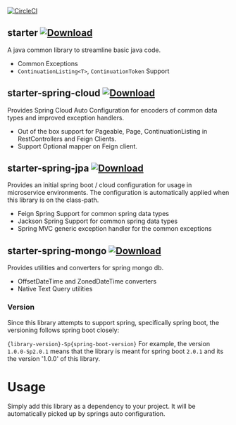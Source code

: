 [![CircleCI](https://circleci.com/gh/ElderByte-/java-starter.svg?style=svg)](https://circleci.com/gh/ElderByte-/java-starter)


## starter  [![Download](https://api.bintray.com/packages/elderbyte/maven/starter/images/download.svg) ](https://bintray.com/elderbyte/maven/starter/_latestVersion)

A java common library to streamline basic java code.

* Common Exceptions
* `ContinuationListing<T>`, `ContinuationToken` Support

## starter-spring-cloud  [![Download](https://api.bintray.com/packages/elderbyte/maven/starter-spring-cloud/images/download.svg) ](https://bintray.com/elderbyte/maven/starter-spring-cloud/_latestVersion)

Provides Spring Cloud Auto Configuration for encoders of common data types and improved exception handlers.
* Out of the box support for Pageable, Page<T>, ContinuationListing<T> in RestControllers and Feign Clients.
* Support Optional mapper on Feign client.

## starter-spring-jpa  [![Download](https://api.bintray.com/packages/elderbyte/maven/starter-spring-jpa/images/download.svg) ](https://bintray.com/elderbyte/maven/starter-spring-jpa/_latestVersion)

Provides an initial spring boot / cloud configuration for usage in microservice environments. The configuration is automatically applied when this library is on the class-path.

* Feign Spring Support for common spring data types
* Jackson Spring Support for common spring data types
* Spring MVC generic exception handler for the common exceptions

## starter-spring-mongo  [![Download](https://api.bintray.com/packages/elderbyte/maven/starter-spring-mongo/images/download.svg) ](https://bintray.com/elderbyte/maven/starter-spring-mongo/_latestVersion)

Provides utilities and converters for spring mongo db.

* OffsetDateTime and ZonedDateTime converters
* Native Text Query utilities

### Version

Since this library attempts to support spring, specifically spring boot, the versioning follows spring boot closely:

`{library-version}-Sp{spring-boot-version}`
For example, the version `1.0.0-Sp2.0.1` means that the library is meant for spring boot `2.0.1` and its the version '1.0.0' of this library.

# Usage

Simply add this library as a dependency to your project. It will be automatically picked up by springs auto configuration.


